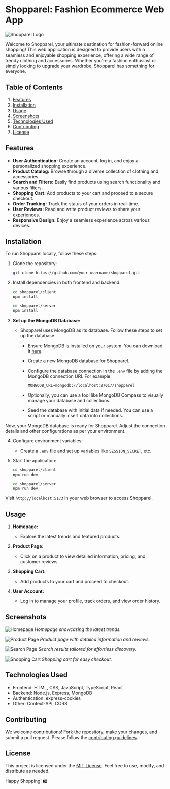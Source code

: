 # Shopparel: Fashion Ecommerce Web App

![Shopparel Logo](/images/logo.png)

Welcome to Shopparel, your ultimate destination for fashion-forward online shopping! This web application is designed to provide users with a seamless and enjoyable shopping experience, offering a wide range of trendy clothing and accessories. Whether you're a fashion enthusiast or simply looking to upgrade your wardrobe, Shopparel has something for everyone.

## Table of Contents

1. [Features](#features)
2. [Installation](#installation)
3. [Usage](#usage)
4. [Screenshots](#screenshots)
5. [Technologies Used](#technologies-used)
6. [Contributing](#contributing)
7. [License](#license)

## Features

- **User Authentication:** Create an account, log in, and enjoy a personalized shopping experience.
- **Product Catalog:** Browse through a diverse collection of clothing and accessories.
- **Search and Filters:** Easily find products using search functionality and various filters.
- **Shopping Cart:** Add products to your cart and proceed to a secure checkout.
- **Order Tracking:** Track the status of your orders in real-time.
- **User Reviews:** Read and write product reviews to share your experiences.
- **Responsive Design:** Enjoy a seamless experience across various devices.

## Installation

To run Shopparel locally, follow these steps:

1. Clone the repository:
   ```bash
   git clone https://github.com/your-username/shopparel.git
   ```

2. Install dependencies in both frontend and backend:
   ```bash
   cd shopparel/client
   npm install
   ```
   ```bash
   cd shopparel/server
   npm install
   ```

3. **Set up the MongoDB Database:**
   - Shopparel uses MongoDB as its database. Follow these steps to set up the database:

     - Ensure MongoDB is installed on your system. You can download it [here](https://www.mongodb.com/try/download/community).

     - Create a new MongoDB database for Shopparel.

     - Configure the database connection in the `.env` file by adding the MongoDB connection URI. For example:
       ```
       MONGODB_URI=mongodb://localhost:27017/shopparel
       ```

     - Optionally, you can use a tool like MongoDB Compass to visually manage your database and collections.

     - Seed the database with initial data if needed. You can use a script or manually insert data into collections.

Now, your MongoDB database is ready for Shopparel. Adjust the connection details and other configurations as per your environment.

4. Configure environment variables:
   - Create a `.env` file and set up variables like `SESSION_SECRET`, etc.

5. Start the application:
   ```bash
   cd shopparel/client
   npm run dev
   ```
   ```bash
   cd shopparel/server
   npm run dev
   ```

Visit `http://localhost:5173` in your web browser to access Shopparel.

## Usage

1. **Homepage:**
   - Explore the latest trends and featured products.

2. **Product Page:**
   - Click on a product to view detailed information, pricing, and customer reviews.

3. **Shopping Cart:**
   - Add products to your cart and proceed to checkout.

4. **User Account:**
   - Log in to manage your profile, track orders, and view order history.

## Screenshots

![Homepage](/images/home-page.png)
*Homepage showcasing the latest trends.*

![Product Page](/images/product-page.png)
*Product page with detailed information and reviews.*

![Search Page](/images/search-page.png)
*Search results tailored for effortless discovery.*

![Shopping Cart](/images/shopping-cart.png)
*Shopping cart for easy checkout.*

## Technologies Used

- Frontend: HTML, CSS, JavaScript, TypeScript, React
- Backend: Node.js, Express, MongoDB
- Authentication: express-cookies
- Other: Context-API, CORS

## Contributing

We welcome contributions! Fork the repository, make your changes, and submit a pull request. Please follow the [contributing guidelines](CONTRIBUTING.md).

## License

This project is licensed under the [MIT License](LICENSE). Feel free to use, modify, and distribute as needed.

Happy Shopping! 🛍️
